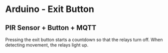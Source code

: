 # Arduino - Exit Button
## PIR Sensor + Button + MQTT
 Pressing the exit button starts a countdown so that the relays turn off. When detecting movement, the relays light up.